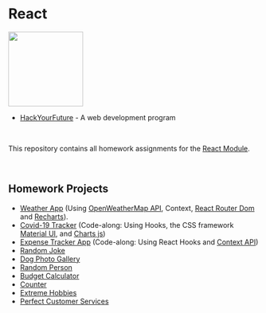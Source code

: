 # React

<img src="https://user-images.githubusercontent.com/87442098/143490172-7780bc7b-51c7-4f44-9048-f3cc7229550b.png" width="150">

* [HackYourFuture](https://github.com/HackYourFuture) - A web development program

<br/>

This repository contains all homework assignments for the [React Module](https://github.com/HackYourFuture/React).

</br>

## Homework Projects
* [Weather App](https://naughty-williams-fa98df.netlify.app/) (Using [OpenWeatherMap API](https://openweathermap.org/), Context, [React Router Dom](https://www.npmjs.com/package/react-router-dom) and [Recharts](https://www.npmjs.com/package/recharts)).
* [Covid-19 Tracker](https://gracious-blackwell-f23641.netlify.app/) (Code-along: Using Hooks, the CSS framework [Material UI](https://v4.mui.com/), and [Charts js](https://www.chartjs.org/))
* [Expense Tracker App](https://condescending-northcutt-b1b458.netlify.app/) (Code-along: Using React Hooks and [Context API](https://reactjs.org/docs/context.html))
* [Random Joke](https://pedantic-turing-52b0c6.netlify.app/)
* [Dog Photo Gallery](https://agitated-perlman-e0ee48.netlify.app/)
* [Random Person](https://hardcore-brown-80979e.netlify.app/)
* [Budget Calculator](https://hardcore-poitras-0f4aa5.netlify.app/)
* [Counter](https://hardcore-williams-9b0c29.netlify.app/)
* [Extreme Hobbies](https://fervent-lamarr-b821a6.netlify.app/)
* [Perfect Customer Services](https://romantic-kowalevski-487e26.netlify.app/)
